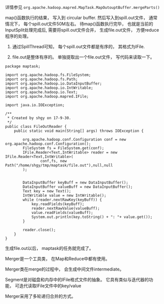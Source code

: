 详情参见 `org.apache.hadoop.mapred.MapTask.MapOutouptBuffer.mergeParts()`

map()函数执行的结果， 写入到 circular buffer. 然后写入到spill.out文件， 通常情况下， 每个spill.out文件50M左右。
待map()函数执行完毕， 也就是当前的InputSplit处理完成后, 需要将spill.out文件合并， 生成file.out文件， 方便reduce程序的处理。


1. 通过SpillThread可知， 每个spill.out文件都是有序的， 其格式为IFile. 

2. file.out是整体有序的。  单独提取出一个file.out文件， 写代码来读取一下。

```
package maptask;

import org.apache.hadoop.fs.FileSystem;
import org.apache.hadoop.fs.Path;
import org.apache.hadoop.io.DataInputBuffer;
import org.apache.hadoop.io.IntWritable;
import org.apache.hadoop.io.Text;
import org.apache.hadoop.mapred.IFile;

import java.io.IOException;

/**
 * Created by shgy on 17-9-30.
 */
public class FileOutReader {
    public static void main(String[] args) throws IOException {

        org.apache.hadoop.conf.Configuration conf = new org.apache.hadoop.conf.Configuration();
        FileSystem fs = FileSystem.get(conf);
        IFile.Reader<Text,IntWritable> reader = new IFile.Reader<Text,IntWritable>(
                conf,fs, new Path("/home/shgy/tmp/maptask/file.out"),null,null
        );


        DataInputBuffer keyBuff = new DataInputBuffer();
        DataInputBuffer valueBuff = new DataInputBuffer();
        Text key = new Text();
        IntWritable value = new IntWritable();
        while (reader.nextRawKey(keyBuff)) {
            key.readFields(keyBuff);
            reader.nextRawValue(valueBuff);
            value.readFields(valueBuff);
            System.out.println(key.toString() + ": "+ value.get());
        }

        reader.close();
    }
}
```

生成file.out以后， maptask的任务就完成了。 


Merger是一个工具类， 在Map和Reduce中都有使用。

Merger类在merge的过程中， 会生成中间文件intermediate。 

Segment是对磁盘和内存中的IFile格式文件的抽象。 它具有类似与迭代器的功能， 可迭代读取IFile文件中的key/value

Merger采用了多轮递归合并的方式。